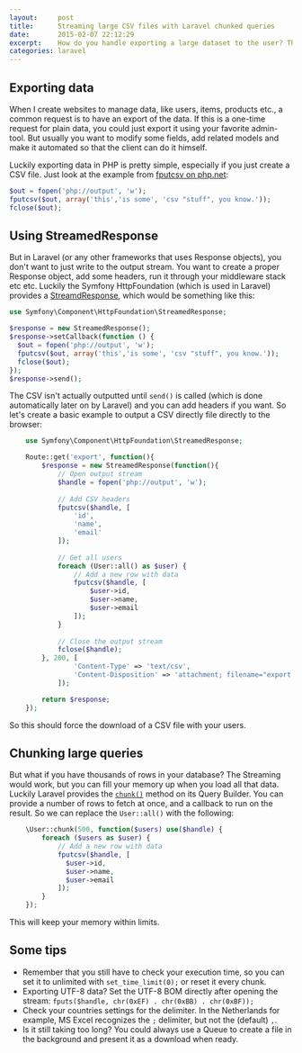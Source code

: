 ```yaml
---
layout:     post
title:      Streaming large CSV files with Laravel chunked queries
date:       2015-02-07 22:12:29
excerpt:    How do you handle exporting a large dataset to the user? This post explains Symfony's StreamedResponse and Laravel's chunked queries.
categories: laravel
---
```


## Exporting data
When I create websites to manage data, like users, items, products etc., a common request is to have an export of the data. If this is a one-time request for plain data, you could just export it using your favorite admin-tool. But usually you want to modify some fields, add related models and make it automated so that the client can do it himself.

Luckily exporting data in PHP is pretty simple, especially if you just create a CSV file. Just look at the example from [fputcsv on php.net](http://php.net/manual/en/function.fputcsv.php):

```php
$out = fopen('php://output', 'w');
fputcsv($out, array('this','is some', 'csv "stuff", you know.'));
fclose($out);
```

## Using StreamedResponse
But in Laravel (or any other frameworks that uses Response objects), you don't want to just write to the output stream. You want to create a proper Response object, add some headers, run it through your middleware stack etc etc. Luckily the Symfony HttpFoundation (which is used in Laravel) provides a [StreamdResponse](http://symfony.com/doc/current/components/http_foundation/introduction.html#streaming-a-response), which would be something like this:

```php
use Symfony\Component\HttpFoundation\StreamedResponse;

$response = new StreamedResponse();
$response->setCallback(function () {
  $out = fopen('php://output', 'w');
  fputcsv($out, array('this','is some', 'csv "stuff", you know.'));
  fclose($out);
});
$response->send();
```

The CSV isn't actually outputted until `send()` is called (which is done automatically later on by Laravel) and you can add headers if you want. So let's create a basic example to output a CSV directly file directly to the browser:

```php
    use Symfony\Component\HttpFoundation\StreamedResponse;

    Route::get('export', function(){
        $response = new StreamedResponse(function(){
            // Open output stream
            $handle = fopen('php://output', 'w');
            
            // Add CSV headers
            fputcsv($handle, [
                'id',
                'name', 
                'email'
            ]);
            
            // Get all users
            foreach (User::all() as $user) {
                // Add a new row with data
                fputcsv($handle, [
                    $user->id,
                    $user->name,
                    $user->email
                ]);
            }
            
            // Close the output stream
            fclose($handle);
        }, 200, [
                'Content-Type' => 'text/csv',
                'Content-Disposition' => 'attachment; filename="export.csv"',
            ]);

        return $response;
    });
```

So this should force the download of a CSV file with your users. 

## Chunking large queries
But what if you have thousands of rows in your database? The Streaming would work, but you can fill your memory up when you load all that data. Luckily Laravel provides the [`chunk()`](http://laravel.com/docs/5.0/queries#selects) method on its Query Builder. You can provide a number of rows to fetch at once, and a callback to run on the result. So we can replace the `User::all()` with the following:

```php
    \User::chunk(500, function($users) use($handle) {
        foreach ($users as $user) {
            // Add a new row with data
            fputcsv($handle, [
              $user->id,
              $user->name,
              $user->email
            ]);
        }
    });
```

This will keep your memory within limits. 

## Some tips
 - Remember that you still have to check your execution time, so you can set it to unlimited with `set_time_limit(0);` or reset it every chunk.
 - Exporting UTF-8 data? Set the UTF-8 BOM directly after opening the stream:
  `fputs($handle, chr(0xEF) . chr(0xBB) . chr(0xBF));`
 - Check your countries settings for the delimiter. In the Netherlands for example, MS Excel recognizes the `;` delimiter, but not the (default) `,`.
 - Is it still taking too long? You could always use a Queue to create a file in the background and present it as a download when ready.
